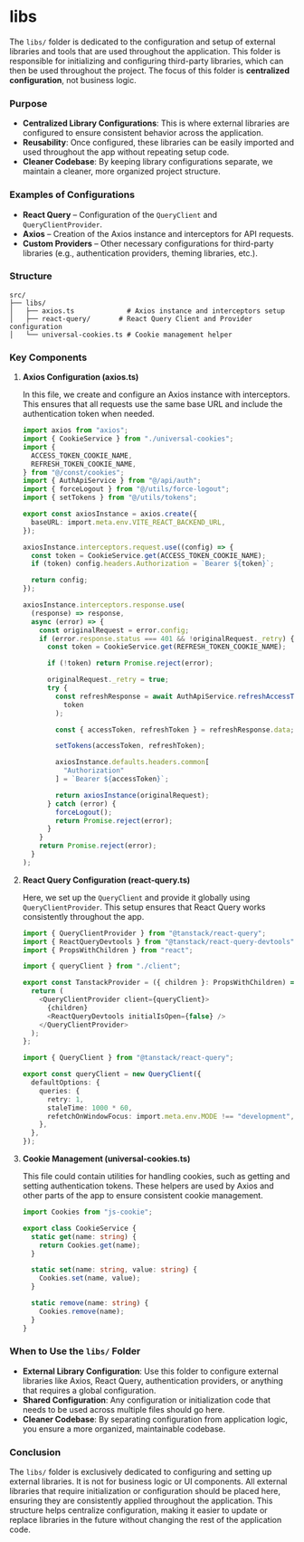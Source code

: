 # **libs**

The `libs/` folder is dedicated to the configuration and setup of external libraries and tools that are used throughout the application. This folder is responsible for initializing and configuring third-party libraries, which can then be used throughout the project. The focus of this folder is **centralized configuration**, not business logic.

### **Purpose**

- **Centralized Library Configurations**: This is where external libraries are configured to ensure consistent behavior across the application.
- **Reusability**: Once configured, these libraries can be easily imported and used throughout the app without repeating setup code.
- **Cleaner Codebase**: By keeping library configurations separate, we maintain a cleaner, more organized project structure.

### **Examples of Configurations**

- **React Query** – Configuration of the `QueryClient` and `QueryClientProvider`.
- **Axios** – Creation of the Axios instance and interceptors for API requests.
- **Custom Providers** – Other necessary configurations for third-party libraries (e.g., authentication providers, theming libraries, etc.).

### **Structure**

```
src/
├── libs/
│   ├── axios.ts             # Axios instance and interceptors setup
│   ├── react-query/       # React Query Client and Provider configuration
│   └── universal-cookies.ts # Cookie management helper
```

### **Key Components**

1. **Axios Configuration (axios.ts)**

   In this file, we create and configure an Axios instance with interceptors. This ensures that all requests use the same base URL and include the authentication token when needed.

   ```ts
   import axios from "axios";
   import { CookieService } from "./universal-cookies";
   import {
     ACCESS_TOKEN_COOKIE_NAME,
     REFRESH_TOKEN_COOKIE_NAME,
   } from "@/const/cookies";
   import { AuthApiService } from "@/api/auth";
   import { forceLogout } from "@/utils/force-logout";
   import { setTokens } from "@/utils/tokens";

   export const axiosInstance = axios.create({
     baseURL: import.meta.env.VITE_REACT_BACKEND_URL,
   });

   axiosInstance.interceptors.request.use((config) => {
     const token = CookieService.get(ACCESS_TOKEN_COOKIE_NAME);
     if (token) config.headers.Authorization = `Bearer ${token}`;

     return config;
   });

   axiosInstance.interceptors.response.use(
     (response) => response,
     async (error) => {
       const originalRequest = error.config;
       if (error.response.status === 401 && !originalRequest._retry) {
         const token = CookieService.get(REFRESH_TOKEN_COOKIE_NAME);

         if (!token) return Promise.reject(error);

         originalRequest._retry = true;
         try {
           const refreshResponse = await AuthApiService.refreshAccessToken(
             token
           );

           const { accessToken, refreshToken } = refreshResponse.data;

           setTokens(accessToken, refreshToken);

           axiosInstance.defaults.headers.common[
             "Authorization"
           ] = `Bearer ${accessToken}`;

           return axiosInstance(originalRequest);
         } catch (error) {
           forceLogout();
           return Promise.reject(error);
         }
       }
       return Promise.reject(error);
     }
   );
   ```

2. **React Query Configuration (react-query.ts)**

   Here, we set up the `QueryClient` and provide it globally using `QueryClientProvider`. This setup ensures that React Query works consistently throughout the app.

   ```ts
   import { QueryClientProvider } from "@tanstack/react-query";
   import { ReactQueryDevtools } from "@tanstack/react-query-devtools";
   import { PropsWithChildren } from "react";

   import { queryClient } from "./client";

   export const TanstackProvider = ({ children }: PropsWithChildren) => {
     return (
       <QueryClientProvider client={queryClient}>
         {children}
         <ReactQueryDevtools initialIsOpen={false} />
       </QueryClientProvider>
     );
   };

   import { QueryClient } from "@tanstack/react-query";

   export const queryClient = new QueryClient({
     defaultOptions: {
       queries: {
         retry: 1,
         staleTime: 1000 * 60,
         refetchOnWindowFocus: import.meta.env.MODE !== "development",
       },
     },
   });
   ```

3. **Cookie Management (universal-cookies.ts)**

   This file could contain utilities for handling cookies, such as getting and setting authentication tokens. These helpers are used by Axios and other parts of the app to ensure consistent cookie management.

   ```ts
   import Cookies from "js-cookie";

   export class CookieService {
     static get(name: string) {
       return Cookies.get(name);
     }

     static set(name: string, value: string) {
       Cookies.set(name, value);
     }

     static remove(name: string) {
       Cookies.remove(name);
     }
   }
   ```

### **When to Use the `libs/` Folder**

- **External Library Configuration**: Use this folder to configure external libraries like Axios, React Query, authentication providers, or anything that requires a global configuration.
- **Shared Configuration**: Any configuration or initialization code that needs to be used across multiple files should go here.
- **Cleaner Codebase**: By separating configuration from application logic, you ensure a more organized, maintainable codebase.

### **Conclusion**

The `libs/` folder is exclusively dedicated to configuring and setting up external libraries. It is not for business logic or UI components. All external libraries that require initialization or configuration should be placed here, ensuring they are consistently applied throughout the application. This structure helps centralize configuration, making it easier to update or replace libraries in the future without changing the rest of the application code.
